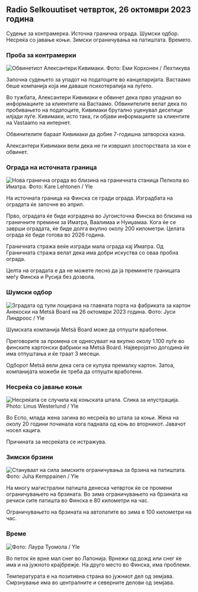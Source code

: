 ## Radio Selkouutiset четврток, 26 октомври 2023 година

Судење за контрамерка. Источна гранична ограда. Шумски одбор. Несреќа со јавање коњи. Зимски ограничувања на патиштата. Времето.

### Проба за контрамерки

![Обвинетиот Алексантери Кивимаки. Фото: Еми Корхонен / Лехтикува](https://images.cdn.yle.fi/image/upload/c_crop,h_2875,w_5112,x_0,y_568/ar_1.777777777777777,c_fill,g_500,c_fill,g_500,d/q_auto:eco/f_auto/fl_lossy/v1698305049/39-1191484653a13e7df175)

Започна судењето за упадот на податоците во канцеларијата. Вастаамо беше компанија која им даваше психотерапија на луѓето.

Во тужбата, Алексантери Кивимаки е обвинет дека прво упаднал во информациите за клиентите на Вастаамо. Обвинителите велат дека по пробивањето на податоците, Кивимаки брутално уценувал десетици илјади луѓе. Кивимаки, исто така, ги објави информациите за клиентите на Vastaamo на интернет.

Обвинителите бараат Кивимаки да добие 7-годишна затворска казна.

Алексантери Кивимаки вели дека не ги извршил злосторствата за кои е обвинет.

### Ограда на источната граница

![Нова гранична ограда во близина на граничната станица Пелкола во Иматра. Фото: Kare Lehtonen / Yle](https://images.cdn.yle.fi/image/upload/c_crop,h_2243,w_3993,x_0,y_0/ar_1.7777777777777777,c_fill,g_faces,h_pr.1270,q_auto:eco/f_auto/fl_lossy/v1698323397/39-1191724653a55b2a04b0)

На источната граница на Финска се гради ограда. Изградбата на оградата ќе започне во април.

Прво, оградата ќе биде изградена во Југоисточна Финска во близина на граничните премини за Иматра, Ваалимаа и Нуиџамаа. Кога ќе се заврши оградата, ќе биде долга вкупно околу 200 километри. Целата ограда ќе биде готова во 2026 година.

Граничната стража веќе изгради мала ограда кај Иматра. Од Граничната стража велат дека има добри искуства со оваа пробна ограда.

Целта на оградата е да не можете лесно да ја преминете границата меѓу Финска и Русија без дозвола.

### Шумски одбор

![Зградата од тули лоцирана на главната порта на фабриката за картон Анекоски на Metsä Board на 26 октомври 2023 година. Фото: Јуси Линдроос / Yle](https://images.cdn.yle.fi/image/upload/c_crop,h_2267,w_4031,x_0,y_0/ar_1.7777777777777777,c_fill,g_faces,h_pr_1270,q_auto:eco/f_auto/fl_lossy/v1698319726/39-1191672653a4ca1724ad)

Шумската компанија Metsä Board може да отпушти вработени.

Преговорите за промена се однесуваат на вкупно околу 1.100 луѓе во финските картонски фабрики на Metsä Board. Најверојатно догодина ќе има отпуштања и ќе траат 3 месеци.

Одборот Metsä вели дека сега се купува премалку картон. Затоа, компанијата можеби ќе треба да отпушти вработени.

### Несреќа со јавање коњи

![Несреќата се случила кај коњската штала. Слика за илустрација. Photo: Linus Westerlund / Yle](https://images.cdn.yle.fi/image/upload/c_crop,h_3375,w_6000,x_0,y_387/ar_1.7777777777777777,c_fill,g_faces,h_675,w_1200/dpr_1.0/q_auto:eco/f_auto/fl_lossy/v1692692625/39-116023264e46d0e45030)

Во Еспо, млада жена загина во несреќа во штала за коњи. Жена на околу 20 години починала кога паднала од коњ во вторникот. Јавачот носел кацига.

Причината за несреќата се истражува.

### Зимски брзини

![Стануваат на сила зимските ограничувања за брзина на патиштата. Фото: Juha Kemppainen / Yle](https://images.cdn.yle.fi/image/upload/c_crop,h_2250,w_4000,x_0,y_0/ar_1.7777777777777777,c_fill,g_faces,h_pr_120.q_auto:eco/f_auto/fl_lossy/v1603287400/39-7327705f903747751c2)

На многу магистрални патишта денеска четврток ќе се промени ограничувањето на брзината. Во зима ограничувањето на брзината на речиси сите патишта во Финска е 80 километри на час.

Ограничувањето на брзината на автопатите во зима е 100 километри на час.

### Време

![ Фото: Лаура Туомола / Yle](https://images.cdn.yle.fi/image/upload/c_crop,h_1080,w_1919,x_0,y_0/ar_1.7777777777777777,c_fill,g_50,hpr_107.0/q_auto:eco/f_auto/fl_lossy/v1698292510/39-11913736539e2ff81a55)

Во петок ќе врне мал снег во Лапонија. Врнежи од дожд или снег ќе има и на јужното крајбрежје. На друго место во Финска, има проблеми.

Температурата е на позитивна страна во јужниот дел од земјава. Смрзнување има во централните и северните делови од земјава.